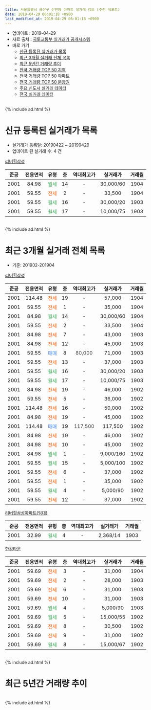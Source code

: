 ```yaml
---
title: 서울특별시 용산구 산천동 아파트 실거래 정보 (주간 레포트)
date: 2019-04-29 06:01:18 +0900
last_modified_at: 2019-04-29 06:01:18 +0900
---
```


* 업데이트 : 2019-04-29
* 자료 출처 : [국토교통부 실거래가 공개시스템](http://rt.molit.go.kr)
* 바로 가기
    * [신규 등록된 실거래가 목록](#신규-등록된-실거래가-목록)
    * [최근 3개월 실거래 전체 목록](#최근-3개월-실거래-전체-목록)
    * [최근 5년간 거래량 추이](#최근-5년간-거래량-추이)
    * [전국 거래량 TOP 50 지역](https://inasie.github.io/apt-trade-info/최근-3개월-전국에서-가장-거래가-많이-발생한-지역)
    * [전국 거래량 TOP 50 아파트](https://inasie.github.io/apt-trade-info/최근-3개월-전국에서-가장-거래가-많이-발생한-아파트)
    * [전국 거래량 TOP 50 분양권](https://inasie.github.io/apt-trade-info/최근-3개월-전국에서-가장-거래가-많이-발생한-분양권)
    * [주요 신도시 실거래 데이터](https://inasie.github.io/apt-trade-info/주요-신도시)
    * [전국 실거래 데이터](https://inasie.github.io/apt-trade-info/전국)
<br>
{% include ad.html %}
<br>

# 신규 등록된 실거래가 목록
* 실거래가 등록일: 20190422 ~ 20190429
* 업데이트 된 실거래 수: 4 건


[리버힐삼성](https://search.naver.com/search.naver?query=%EC%84%9C%EC%9A%B8%ED%8A%B9%EB%B3%84%EC%8B%9C+%EC%9A%A9%EC%82%B0%EA%B5%AC+%EC%82%B0%EC%B2%9C%EB%8F%99+%EB%A6%AC%EB%B2%84%ED%9E%90%EC%82%BC%EC%84%B1)

|준공|전용면적|유형|층|역대최고가|실거래가|거래월|
|:---:|:---:|:---:|:---:|:---:|:---:|:---:|
|2001|84.98|<span style="color:#34a853">월세</span>|14|<span style="color:#444444">-</span>|30,000/60|1904|
|2001|59.55|<span style="color:#ff5a00">전세</span>|2|<span style="color:#444444">-</span>|33,500|1904|
|2001|59.55|<span style="color:#34a853">월세</span>|16|<span style="color:#444444">-</span>|30,000/20|1903|
|2001|59.55|<span style="color:#34a853">월세</span>|17|<span style="color:#444444">-</span>|10,000/75|1903|


<br>
{% include ad.html %}
<br>

# 최근 3개월 실거래 전체 목록
* 기준: 201902-201904


[리버힐삼성](https://search.naver.com/search.naver?query=%EC%84%9C%EC%9A%B8%ED%8A%B9%EB%B3%84%EC%8B%9C+%EC%9A%A9%EC%82%B0%EA%B5%AC+%EC%82%B0%EC%B2%9C%EB%8F%99+%EB%A6%AC%EB%B2%84%ED%9E%90%EC%82%BC%EC%84%B1)

|준공|전용면적|유형|층|역대최고가|실거래가|거래월|
|:---:|:---:|:---:|:---:|:---:|:---:|:---:|
|2001|114.48|<span style="color:#ff5a00">전세</span>|19|<span style="color:#444444">-</span>|57,000|1904|
|2001|59.55|<span style="color:#ff5a00">전세</span>|1|<span style="color:#444444">-</span>|35,000|1904|
|2001|84.98|<span style="color:#34a853">월세</span>|14|<span style="color:#444444">-</span>|30,000/60|1904|
|2001|59.55|<span style="color:#ff5a00">전세</span>|2|<span style="color:#444444">-</span>|33,500|1904|
|2001|84.98|<span style="color:#ff5a00">전세</span>|7|<span style="color:#444444">-</span>|43,000|1903|
|2001|84.98|<span style="color:#ff5a00">전세</span>|12|<span style="color:#444444">-</span>|45,000|1903|
|2001|59.55|<span style="color:#4285f3">매매</span>|8|<span style="color:#444444">80,000</span>|71,000|1903|
|2001|59.55|<span style="color:#ff5a00">전세</span>|13|<span style="color:#444444">-</span>|37,000|1903|
|2001|59.55|<span style="color:#34a853">월세</span>|16|<span style="color:#444444">-</span>|30,000/20|1903|
|2001|59.55|<span style="color:#34a853">월세</span>|17|<span style="color:#444444">-</span>|10,000/75|1903|
|2001|84.98|<span style="color:#ff5a00">전세</span>|19|<span style="color:#444444">-</span>|46,000|1902|
|2001|59.55|<span style="color:#ff5a00">전세</span>|5|<span style="color:#444444">-</span>|36,000|1902|
|2001|114.48|<span style="color:#ff5a00">전세</span>|16|<span style="color:#444444">-</span>|50,000|1902|
|2001|84.98|<span style="color:#ff5a00">전세</span>|19|<span style="color:#444444">-</span>|45,000|1902|
|2001|114.48|<span style="color:#4285f3">매매</span>|19|<span style="color:#444444">117,500</span>|117,500|1902|
|2001|84.98|<span style="color:#ff5a00">전세</span>|19|<span style="color:#444444">-</span>|46,000|1902|
|2001|84.98|<span style="color:#ff5a00">전세</span>|10|<span style="color:#444444">-</span>|45,000|1902|
|2001|84.98|<span style="color:#34a853">월세</span>|1|<span style="color:#444444">-</span>|9,000/160|1902|
|2001|59.55|<span style="color:#34a853">월세</span>|15|<span style="color:#444444">-</span>|5,000/100|1902|
|2001|59.55|<span style="color:#ff5a00">전세</span>|6|<span style="color:#444444">-</span>|37,000|1902|
|2001|59.55|<span style="color:#ff5a00">전세</span>|1|<span style="color:#444444">-</span>|35,000|1902|
|2001|59.55|<span style="color:#34a853">월세</span>|4|<span style="color:#444444">-</span>|5,000/90|1902|
|2001|59.55|<span style="color:#ff5a00">전세</span>|12|<span style="color:#444444">-</span>|37,000|1902|

[리버힐삼성아파트(임대)](https://search.naver.com/search.naver?query=%EC%84%9C%EC%9A%B8%ED%8A%B9%EB%B3%84%EC%8B%9C+%EC%9A%A9%EC%82%B0%EA%B5%AC+%EC%82%B0%EC%B2%9C%EB%8F%99+%EB%A6%AC%EB%B2%84%ED%9E%90%EC%82%BC%EC%84%B1%EC%95%84%ED%8C%8C%ED%8A%B8%28%EC%9E%84%EB%8C%80%29)

|준공|전용면적|유형|층|역대최고가|실거래가|거래월|
|:---:|:---:|:---:|:---:|:---:|:---:|:---:|
|2001|32.99|<span style="color:#34a853">월세</span>|4|<span style="color:#444444">-</span>|2,368/14|1903|

[한강타운](https://search.naver.com/search.naver?query=%EC%84%9C%EC%9A%B8%ED%8A%B9%EB%B3%84%EC%8B%9C+%EC%9A%A9%EC%82%B0%EA%B5%AC+%EC%82%B0%EC%B2%9C%EB%8F%99+%ED%95%9C%EA%B0%95%ED%83%80%EC%9A%B4)

|준공|전용면적|유형|층|역대최고가|실거래가|거래월|
|:---:|:---:|:---:|:---:|:---:|:---:|:---:|
|2001|59.69|<span style="color:#ff5a00">전세</span>|3|<span style="color:#444444">-</span>|31,000|1904|
|2001|59.69|<span style="color:#ff5a00">전세</span>|2|<span style="color:#444444">-</span>|28,000|1903|
|2001|59.69|<span style="color:#ff5a00">전세</span>|6|<span style="color:#444444">-</span>|31,000|1903|
|2001|59.69|<span style="color:#ff5a00">전세</span>|10|<span style="color:#444444">-</span>|31,000|1903|
|2001|59.69|<span style="color:#34a853">월세</span>|4|<span style="color:#444444">-</span>|5,000/90|1903|
|2001|59.69|<span style="color:#34a853">월세</span>|5|<span style="color:#444444">-</span>|15,000/55|1902|
|2001|59.69|<span style="color:#ff5a00">전세</span>|8|<span style="color:#444444">-</span>|30,500|1902|
|2001|59.69|<span style="color:#ff5a00">전세</span>|9|<span style="color:#444444">-</span>|31,000|1902|
|2001|59.69|<span style="color:#34a853">월세</span>|8|<span style="color:#444444">-</span>|15,000/67|1902|


<br>
{% include ad.html %}
<br>

# 최근 5년간 거래량 추이


<div style="width:100%;">
    <canvas id="deal_progress" height="200"></canvas>
</div>

<script>
new Chart(document.getElementById("deal_progress"), {
    type: 'line',
    data: {
        labels: ['201404','201405','201406','201407','201408','201409','201410','201411','201412','201501','201502','201503','201504','201505','201506','201507','201508','201509','201510','201511','201512','201601','201602','201603','201604','201605','201606','201607','201608','201609','201610','201611','201612','201701','201702','201703','201704','201705','201706','201707','201708','201709','201710','201711','201712','201801','201802','201803','201804','201805','201806','201807','201808','201809','201810','201811','201812','201901','201902','201903','201904'],
        datasets: [{
            label: '매매',
            pointRadius: 1,
            data: [4, 4, 6, 6, 6, 8, 5, 5, 9, 2, 7, 16, 19, 13, 18, 12, 11, 3, 14, 16, 8, 7, 3, 12, 8, 18, 14, 11, 11, 17, 22, 4, 3, 2, 7, 11, 10, 21, 15, 17, 5, 7, 2, 6, 22, 16, 13, 9, 3, 4, 11, 9, 12, 2, 2, 0, 3, 0, 1, 1, 0],
            borderColor: "rgba(255, 201, 14, 1)",
            backgroundColor: "rgba(255, 201, 14, 0.5)",
            fill: false,
            lineTension: 0
        },{
            label: '전월세',
            pointRadius: 1,
            data: [10, 18, 20, 17, 17, 19, 18, 11, 18, 22, 21, 16, 18, 11, 9, 10, 11, 4, 14, 6, 11, 16, 19, 14, 9, 16, 9, 19, 10, 11, 19, 9, 19, 13, 15, 15, 6, 14, 17, 16, 12, 15, 11, 9, 10, 22, 16, 23, 14, 13, 15, 12, 12, 12, 16, 13, 13, 13, 16, 10, 5],
            borderColor: "rgba(0, 141, 185, 1)",
            backgroundColor: "rgba(0, 141, 185, 0.5)",
            fill: false,
            lineTension: 0
        }
        ]
    },
    options: {
        responsive: true,
        title: {
            display: false
        },
        tooltips: {
            mode: 'index',
            intersect: false
        },
        hover: {
            mode: 'nearest',
            intersect: true
        },
        scales: {
            xAxes: [{
                display: true,
                scaleLabel: {
                    display: true,
                    labelString: '년/월'
                }
            }],
            yAxes: [{
                display: true,
                ticks: {
                    suggestedMin: 0,
                },
                scaleLabel: {
                    display: true,
                    labelString: '실거래 수'
                }
            }]
        }
    }
});

</script>


<br>
{% include ad.html %}
<br>

